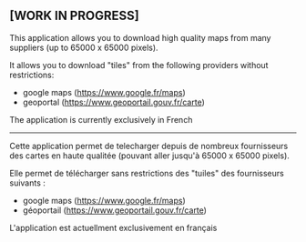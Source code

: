 <b>[WORK IN PROGRESS]</b>
----
This application allows you to download high quality maps from many suppliers (up to 65000 x 65000 pixels).

It allows you to download "tiles" from the following providers without restrictions:
- google maps (https://www.google.fr/maps)
- geoportal (https://www.geoportail.gouv.fr/carte)

The application is currently exclusively in French


----

Cette application permet de telecharger depuis de nombreux fournisseurs des cartes en haute qualitée (pouvant aller jusqu'à 65000 x 65000 pixels).

Elle permet de télécharger sans restrictions des "tuiles" des fournisseurs suivants :
- google maps (https://www.google.fr/maps)
- géoportail (https://www.geoportail.gouv.fr/carte)

L'application est actuellment exclusivement en français